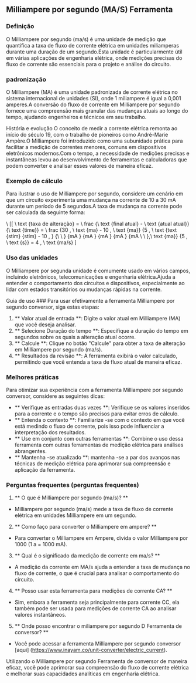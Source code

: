 ## Milliampere por segundo (MA/S) Ferramenta

### Definição
O Milliampere por segundo (ma/s) é uma unidade de medição que quantifica a taxa de fluxo de corrente elétrica em unidades miliamperas durante uma duração de um segundo.Esta unidade é particularmente útil em várias aplicações de engenharia elétrica, onde medições precisas do fluxo de corrente são essenciais para o projeto e análise do circuito.

### padronização
O Milliampere (MA) é uma unidade padronizada de corrente elétrica no sistema internacional de unidades (SI), onde 1 miliampere é igual a 0,001 amperes.A conversão do fluxo de corrente em Milliampere por segundo fornece uma compreensão mais granular das mudanças atuais ao longo do tempo, ajudando engenheiros e técnicos em seu trabalho.

História e evolução
O conceito de medir a corrente elétrica remonta ao início do século 19, com o trabalho de pioneiros como André-Marie Ampère.O Milliampere foi introduzido como uma subunidade prática para facilitar a medição de correntes menores, comuns em dispositivos eletrônicos modernos.Com o tempo, a necessidade de medições precisas e instantâneas levou ao desenvolvimento de ferramentas e calculadoras que podem converter e analisar esses valores de maneira eficaz.

### Exemplo de cálculo
Para ilustrar o uso de Milliampere por segundo, considere um cenário em que um circuito experimenta uma mudança na corrente de 10 a 30 mA durante um período de 5 segundos.A taxa de mudança na corrente pode ser calculada da seguinte forma:

\ [[
\ text {taxa de alteração} = \ frac {\ text {final atual} - \ text {atual atual}} {\ text {time}} = \ frac {30 \, \ text {ma} - 10 \, \ text {ma}} {5 \, \ text {text {stim} {stim} - 10 \, \} {\ \ \} {mA \} {mA \} {mA \} {mA \} {mA \ \ \},\ text {ma}} {5 \, \ text {s}} = 4 \, \ text {ma/s}
\]

### Uso das unidades
O Milliampere por segunda unidade é comumente usado em vários campos, incluindo eletrônicos, telecomunicações e engenharia elétrica.Ajuda a entender o comportamento dos circuitos e dispositivos, especialmente ao lidar com estados transitórios ou mudanças rápidas na corrente.

Guia de uso ###
Para usar efetivamente a ferramenta Milliampere por segundo conversor, siga estas etapas:

1. ** Valor atual de entrada **: Digite o valor atual em Milliampere (MA) que você deseja analisar.
2. ** Selecione Duração do tempo **: Especifique a duração do tempo em segundos sobre os quais a alteração atual ocorre.
3. ** Calcule **: Clique no botão "Calcule" para obter a taxa de alteração em Milliampere por segundo (ma/s).
4. ** Resultados da revisão **: A ferramenta exibirá o valor calculado, permitindo que você entenda a taxa de fluxo atual de maneira eficaz.

### Melhores práticas
Para otimizar sua experiência com a ferramenta Milliampere por segundo conversor, considere as seguintes dicas:

- ** Verifique as entradas duas vezes **: Verifique se os valores inseridos para a corrente e o tempo são precisos para evitar erros de cálculo.
- ** Entenda o contexto **: Familiarize -se com o contexto em que você está medindo o fluxo de corrente, pois isso pode influenciar a interpretação dos resultados.
- ** Use em conjunto com outras ferramentas **: Combine o uso dessa ferramenta com outras ferramentas de medição elétrica para análises abrangentes.
- ** Mantenha -se atualizado **: mantenha -se a par dos avanços nas técnicas de medição elétrica para aprimorar sua compreensão e aplicação da ferramenta.

### Perguntas frequentes (perguntas frequentes)

1. ** O que é Milliampere por segundo (ma/s)? **
- Milliampere por segundo (ma/s) mede a taxa de fluxo de corrente elétrica em unidades Milliampere em um segundo.

2. ** Como faço para converter o Milliampere em ampere? **
- Para converter o Milliampere em Ampere, divida o valor Milliampere por 1000 (1 a = 1000 mA).

3. ** Qual é o significado da medição de corrente em ma/s? **
- A medição da corrente em MA/s ajuda a entender a taxa de mudança no fluxo de corrente, o que é crucial para analisar o comportamento do circuito.

4. ** Posso usar esta ferramenta para medições de corrente CA? **
- Sim, embora a ferramenta seja principalmente para corrente CC, ela também pode ser usada para medições de corrente CA ao analisar valores instantâneos.

5. ** Onde posso encontrar o miliampere por segundo D Ferramenta de conversor? **
- Você pode acessar a ferramenta Milliampere por segundo conversor [aqui] (https://www.inayam.co/unit-converter/electric_current).

Utilizando o Milliampere por segundo Ferramenta de conversor de maneira eficaz, você pode aprimorar sua compreensão do fluxo de corrente elétrica e melhorar suas capacidades analíticas em engenharia elétrica.